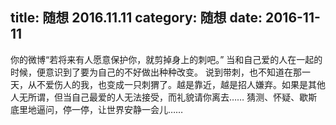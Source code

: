 title: 随想 2016.11.11
category: 随想
date: 2016-11-11
---

你的微博“若将来有人愿意保护你，就剪掉身上的刺吧。”
当和自己爱的人在一起的时候，便意识到了要为自己的不好做出种种改变。
说到带刺，也不知道在那一天，从不爱伤人的我，也变成一只刺猬了。越是靠近，越是招人嫌弃。如果是其他人无所谓，但当自己最爱的人无法接受，而礼貌请你离去……
猜测、怀疑、歇斯底里地逼问，停一停，让世界安静一会儿……

